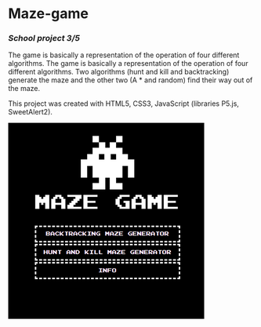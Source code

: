 # Maze-game
### _School project 3/5_
The game is basically a representation of the operation of four different algorithms.
The game is basically a representation of the operation of four different algorithms. Two algorithms 
(hunt and kill and backtracking) generate the maze and the other 
two (A * and random) find their way out of the maze.

This project was created with HTML5, CSS3, JavaScript (libraries P5.js, SweetAlert2).

![UPN](images/maze.png)
